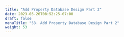 ```yaml
---
title: "Add Property Database Design Part 2"
date: 2023-05-26T08:52:25-07:00
draft: false
menuTitle: "53. Add Property Database Design Part 2"
weight: 53
---
```


